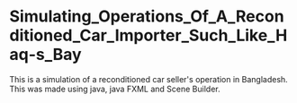 # Simulating_Operations_Of_A_Reconditioned_Car_Importer_Such_Like_Haq-s_Bay
This is a simulation of a reconditioned car seller's operation in Bangladesh. This was made using java, java FXML  and Scene Builder.
